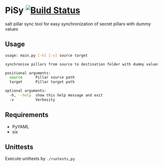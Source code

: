 # PiSy [![Build Status](https://travis-ci.org/msiebeneicher/PiSy.svg?branch=master)](https://travis-ci.org/msiebeneicher/PiSy)

salt pillar sync tool for easy synchronization of secret pillars with dummy values

## Usage

```sh
usage: main.py [-h] [-v] source target

synchronise pillars from source to destination folder with dummy values

positional arguments:
  source      Pillar source path
  target      Pillar target path

optional arguments:
  -h, --help  show this help message and exit
  -v          Verbosity
```

## Requirements

* PyYAML
* six

## Unittests

Execute unittests by `./runtests,py`